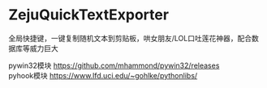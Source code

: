 # ZejuQuickTextExporter
全局快捷键，一键复制随机文本到剪贴板，哄女朋友/LOL口吐莲花神器，配合数据库等威力巨大


pywin32模块 https://github.com/mhammond/pywin32/releases<br/>
pyhook模块 https://www.lfd.uci.edu/~gohlke/pythonlibs/
